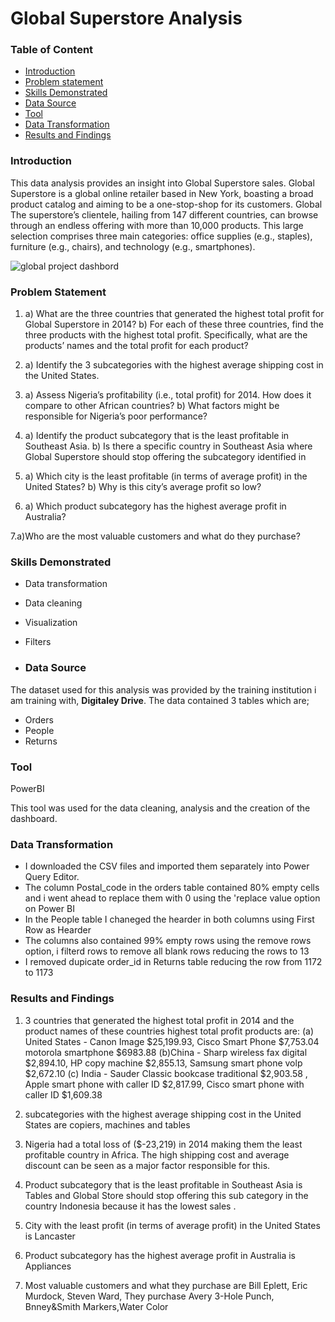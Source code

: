 # Global Superstore Analysis

### Table of Content
- [Introduction](#introduction)
- [Problem statement](#problem-statement)
- [Skills Demonstrated](#skills-dmonstrated)
- [Data Source](#data-source)
- [Tool](#tool)
- [Data Transformation](#data-transformation)
- [Results and Findings](#Results-and-Findings)

### Introduction

This data analysis provides an insight into Global Superstore sales.  Global Superstore is a global online retailer based in New York, boasting a broad product catalog and aiming to be a one-stop-shop for its customers. Global The superstore’s clientele, hailing from 147
different countries, can browse through an endless offering with more than 10,000 products. This large selection comprises three main categories: office supplies (e.g., staples), furniture (e.g., chairs), and
technology (e.g., smartphones).

![global project dashbord](https://github.com/user-attachments/assets/519f2108-873d-4ba2-98e7-f426c6be89f8)


### Problem Statement
1. a) What are the three countries that generated the highest total profit for Global Superstore in 2014?
b) For each of these three countries, find the three products with the highest total profit. Specifically,
what are the products’ names and the total profit for each product?

2. a) Identify the 3 subcategories with the highest average shipping cost in the United States.
   
3. a) Assess Nigeria’s profitability (i.e., total profit) for 2014. How does it compare to other African
countries?
b) What factors might be responsible for Nigeria’s poor performance?
 
 4. a) Identify the product subcategory that is the least profitable in Southeast Asia.
b) Is there a specific country in Southeast Asia where Global Superstore should stop offering the
subcategory identified in 

5. a) Which city is the least profitable (in terms of average profit) in the United States?
    b) Why is this city’s average profit so low?

7. a) Which product subcategory has the highest average profit in Australia?

7.a)Who are the most valuable customers and what do they purchase?
   
### Skills Demonstrated

- Data transformation
- Data cleaning
- Visualization
- Filters
  
- ### Data Source

The dataset used for this analysis was provided by the training institution i am training with, **Digitaley Drive**. 
The data contained 3 tables which are;
- Orders
- People
- Returns

### Tool

PowerBI 

This tool was used for the data cleaning, analysis and the creation of the dashboard.

### Data Transformation
 - I downloaded the CSV files and imported them separately into Power Query Editor.
 - The column Postal_code in the orders table contained 80% empty cells and i went ahead to replace them with 0 using the 'replace value option on Power BI
 - In the People table I chaneged the hearder in both columns using First Row as Hearder
 - The columns also contained 99% empty rows using the remove rows option, i filterd rows to remove all  blank rows reducing the rows to 13
 - I removed dupicate order_id in Returns table reducing the row from 1172 to 1173


### Results and Findings
1. 3 countries that generated the highest total profit  in 2014 and the product names of these countries highest total profit products are:
 (a) United States - Canon Image       $25,199.93,  Cisco Smart Phone $7,753.04  motorola smartphone $6983.88
 (b)China - Sharp wireless fax digital $2,894.10, HP copy machine $2,855.13, Samsung smart phone volp $2,672.10
 (c) India - Sauder Classic bookcase traditional $2,903.58 , Apple smart phone with caller ID $2,817.99, Cisco smart phone with caller ID $1,609.38

2. subcategories with the highest average shipping cost in the United States are copiers, machines and tables

3. Nigeria had a total loss of ($-23,219) in 2014 making them the least profitable country in Africa. The high shipping cost and average discount can be seen as  a major factor responsible for  this.

4. Product subcategory that is the least profitable in Southeast Asia is Tables and Global Store should stop offering this sub category in the country Indonesia because it has the lowest sales .

5. City with  the least profit (in terms of average profit) in the United States  is Lancaster 

6. Product subcategory has the highest average profit in Australia is Appliances

7. Most valuable customers and what they purchase are Bill Eplett, Eric Murdock,  Steven  Ward,
They purchase Avery 3-Hole Punch, Bnney&Smith Markers,Water Color
